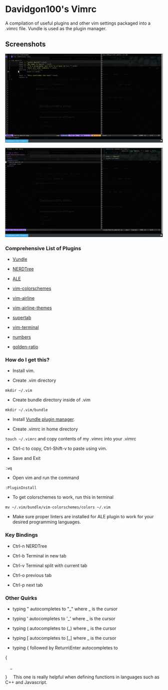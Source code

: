 # Davidgon100's Vimrc

A compilation of useful plugins and other vim settings packaged into a .vimrc file. Vundle is used as the plugin manager.

## Screenshots
![All Text](/Screenshot/1.png?raw=true)

![All Text](/Screenshot/2.png?raw=true)

### Comprehensive List of Plugins

* [Vundle](https://github.com/VundleVim/Vundle.vim)

* [NERDTree](https://github.com/scrooloose/nerdtree)

* [ALE](https://github.com/w0rp/ale)

* [vim-colorschemes](https://github.com/flazz/vim-colorschemes)

* [vim-airline](https://github.com/vim-airline/vim-airline)

* [vim-airline-themes](https://github.com/vim-airline/vim-airline-themes)

* [supertab](https://github.com/ervandew/supertab)

* [vim-terminal](https://github.com/tc50cal/vim-terminal)

* [numbers](https://github.com/myusuf3/numbers.vim)

* [golden-ratio](https://github.com/roman/golden-ratio)

### How do I get this?

* Install vim.

* Create .vim directory

`mkdir ~/.vim`

* Create bundle directory inside of .vim

`mkdir ~/.vim/bundle`

* Install [Vundle plugin manager](https://github.com/VundleVim/Vundle.vim).

* Create .vimrc in home directory 

`touch ~/.vimrc` and copy contents of my .vimrc into your .vimrc

* Ctrl-c to copy, Ctrl-Shift-v to paste using vim.

* Save and Exit

`:wq`

* Open vim and run the command

`:PluginInstall`

* To get colorschemes to work, run this in terminal

`mv ~/.vim/bundle/vim-colorschemes/colors ~/.vim`

* Make sure proper linters are installed for ALE plugin to work for your desired programming languages.

### Key Bindings

* Ctrl-n NERDTree

* Ctrl-b Terminal in new tab

* Ctrl-v Terminal split with current tab

* Ctrl-o previous tab

* Ctrl-p next tab

### Other Quirks

* typing " autocompletes to "_" where _ is the cursor

* typing ' autocompletes to '_' where _ is the cursor

* typing ( autocompletes to (_) where _ is the cursor

* typing [ autocompletes to [_] where _ is the cursor

* typing { followed by Return\Enter autocompletes to 

{
 
&nbsp;&nbsp;&nbsp;&nbsp;_

} &nbsp;&nbsp;&nbsp;&nbsp;This one is really helpful when defining functions in languages such as C++ and Javascript.
